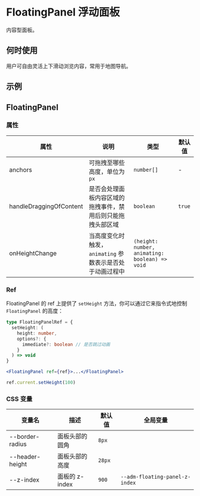# FloatingPanel 浮动面板

内容型面板。

## 何时使用

用户可自由灵活上下滑动浏览内容，常用于地图导航。

## 示例

<code src="./demos/demo1.tsx"></code>

<code src="./demos/demo3.tsx"></code>

<code src="./demos/demo2.tsx"></code>

## FloatingPanel

### 属性

| 属性                    | 说明                                                       | 类型                                           | 默认值 |
| ----------------------- | ---------------------------------------------------------- | ---------------------------------------------- | ------ |
| anchors                 | 可拖拽至哪些高度，单位为 `px`                              | `number[]`                                     | -      |
| handleDraggingOfContent | 是否会处理面板内容区域的拖拽事件，禁用后则只能拖拽头部区域 | `boolean`                                      | `true` |
| onHeightChange          | 当高度变化时触发，`animating` 参数表示是否处于动画过程中   | `(height: number, animating: boolean) => void` |        |

### Ref

FloatingPanel 的 ref 上提供了 `setHeight` 方法，你可以通过它来指令式地控制 `FloatingPanel` 的高度：

```ts
type FloatingPanelRef = {
  setHeight: (
    height: number,
    options?: {
      immediate?: boolean // 是否跳过动画
    }
  ) => void
}
```

```jsx
<FloatingPanel ref={ref}>...</FloatingPanel>

ref.current.setHeight(100)
```

### CSS 变量

| 变量名          | 描述           | 默认值 | 全局变量                       |
| --------------- | -------------- | ------ | ------------------------------ |
| --border-radius | 面板头部的圆角 | `8px`  |                                |
| --header-height | 面板头部的高度 | `28px` |                                |
| --z-index       | 面板的 z-index | `900`  | `--adm-floating-panel-z-index` |

